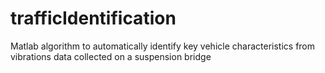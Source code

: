 # trafficIdentification
Matlab algorithm to automatically identify key vehicle characteristics from vibrations data collected on a suspension bridge

